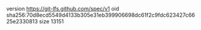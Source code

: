 version https://git-lfs.github.com/spec/v1
oid sha256:70d8ecd5549d4133b305e31eb399906698dc61f2c9fdc623427c6625e2330813
size 13151
